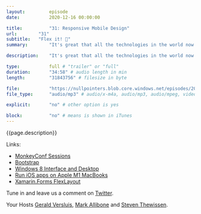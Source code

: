 ```yaml
---
layout:         episode
date: 			2020-12-16 00:00:00

title: 			"31: Responsive Mobile Design"
url:        "31"
subtitle: 	"Flex it! 💪"
summary: 		"It's great that all the technologies in the world now let us write once and run anywhere, but how does that work for designs? In this episode we are talking about responsive mobile design. Did we ever deal with it? How do we feel about it and how to go about it? All of this and Xboxes, a bit of F# and advent beer calendars too! And what's with Mark and his tiny fingers...?"

description: 	"It's great that all the technologies in the world now let us write once and run anywhere, but how does that work for designs? In this episode we are talking about responsive mobile design. Did we ever deal with it? How do we feel about it and how to go about it? All of this and Xboxes, a bit of F# and advent beer calendars too! And what's with Mark and his tiny fingers...?"

type:			full # "trailer" or "full"
duration: 		"34:58" # audio length in min
length: 		"31843756" # filesize in byte

file: 			"https://nullpointers.blob.core.windows.net/episodes/20201216_ResponsiveMobileDesign.mp3"
file_type: 		"audio/mp3" # audio/x-m4a, audio/mp3, audio/mpeg, video/quicktime, video/mp4, video/x-m4v, application/pdf, and document/x-epub

explicit: 		"no" # other option is yes

block: 			"no" # means is shown in iTunes
---
```


{{page.description}}

Links:
- [MonkeyConf Sessions](https://www.youtube.com/channel/UCCmLmBtMV2MlSCC-3fq0LUg/videos)
- [Bootstrap](https://getbootstrap.com)
- [Windows 8 Interface and Desktop](https://en.wikipedia.org/wiki/Windows_8#Interface_and_desktop)
- [Run iOS apps on Apple M1 MacBooks](https://www.theverge.com/2020/11/18/21574207/how-to-install-run-any-iphone-ipad-app-m1-mac)
- [Xamarin.Forms FlexLayout](https://docs.microsoft.com/xamarin/xamarin-forms/user-interface/layouts/flex-layout)

Tune in and leave us a comment on [Twitter](https://twitter.com/nullpointersio).

Your Hosts [Gerald Versluis](https://twitter.com/jfversluis), [Mark Allibone](https://twitter.com/mallibone) and [Steven Thewissen](https://twitter.com/devnl).
